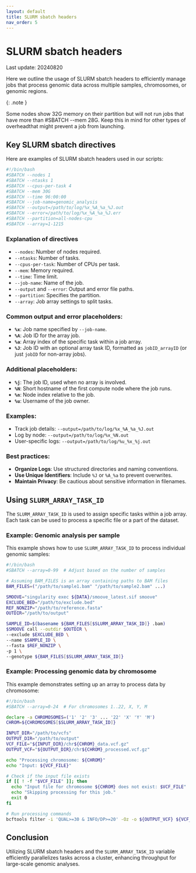 ```yaml
---
layout: default
title: SLURM sbatch headers 
nav_order: 5
---
```


# SLURM sbatch headers
Last update: 20240820

Here we outline the usage of SLURM sbatch headers to efficiently manage jobs that process genomic data across multiple samples, chromosomes, or genomic regions.

{: .note }

Some nodes show 32G memory on their partition but will not run jobs that have more than #SBATCH --mem 28G. Keep this in mind for other types of overheadthat might prevent a job from launching.

## Key SLURM sbatch directives

Here are examples of SLURM sbatch headers used in our scripts:

```bash
#!/bin/bash
#SBATCH --nodes 1
#SBATCH --ntasks 1
#SBATCH --cpus-per-task 4
#SBATCH --mem 30G
#SBATCH --time 96:00:00
#SBATCH --job-name=genomic_analysis
#SBATCH --output=/path/to/log/%x_%A_%a_%J.out
#SBATCH --error=/path/to/log/%x_%A_%a_%J.err
#SBATCH --partition=all-nodes-cpu
#SBATCH --array=1-1215
```

### Explanation of directives

- `--nodes`: Number of nodes required.
- `--ntasks`: Number of tasks.
- `--cpus-per-task`: Number of CPUs per task.
- `--mem`: Memory required.
- `--time`: Time limit.
- `--job-name`: Name of the job.
- `--output` and `--error`: Output and error file paths.
- `--partition`: Specifies the partition.
- `--array`: Job array settings to split tasks.


### Common output and error placeholders:

- **`%x`**: Job name specified by `--job-name`.
- **`%A`**: Job ID for the array job.
- **`%a`**: Array index of the specific task within a job array.
- **`%J`**: Job ID with an optional array task ID, formatted as `jobID_arrayID` (or just `jobID` for non-array jobs).

### Additional placeholders:

- **`%j`**: The job ID, used when no array is involved.
- **`%N`**: Short hostname of the first compute node where the job runs.
- **`%n`**: Node index relative to the job.
- **`%u`**: Username of the job owner.

### Examples:

- Track job details: `--output=/path/to/log/%x_%A_%a_%J.out`
- Log by node: `--output=/path/to/log/%x_%N.out`
- User-specific logs: `--output=/path/to/log/%u_%x_%j.out`

### Best practices:

- **Organize Logs**: Use structured directories and naming conventions.
- **Use Unique Identifiers**: Include `%J` or `%A_%a` to prevent overwrites.
- **Maintain Privacy**: Be cautious about sensitive information in filenames.

## Using `SLURM_ARRAY_TASK_ID`

The `SLURM_ARRAY_TASK_ID` is used to assign specific tasks within a job array. Each task can be used to process a specific file or a part of the dataset.

### Example: Genomic analysis per sample

This example shows how to use `SLURM_ARRAY_TASK_ID` to process individual genomic samples:

```bash
#!/bin/bash
#SBATCH --array=0-99  # Adjust based on the number of samples

# Assuming BAM_FILES is an array containing paths to BAM files
BAM_FILES=("/path/to/sample1.bam" "/path/to/sample2.bam" ...)

SMOOVE="singularity exec ${DATA}/smoove_latest.sif smoove"
EXCLUDE_BED="/path/to/exclude.bed"
REF_NONZIP="/path/to/reference.fasta"
OUTDIR="/path/to/output"

SAMPLE_ID=$(basename ${BAM_FILES[$SLURM_ARRAY_TASK_ID]} .bam)
$SMOOVE call --outdir $OUTDIR \
--exclude $EXCLUDE_BED \
--name $SAMPLE_ID \
--fasta $REF_NONZIP \
-p 1 \
--genotype ${BAM_FILES[$SLURM_ARRAY_TASK_ID]}
```

### Example: Processing genomic data by chromosome

This example demonstrates setting up an array to process data by chromosome:

```bash
#!/bin/bash
#SBATCH --array=0-24  # For chromosomes 1..22, X, Y, M

declare -a CHROMOSOMES=('1' '2' '3' ... '22' 'X' 'Y' 'M')
CHROM=${CHROMOSOMES[$SLURM_ARRAY_TASK_ID]}

INPUT_DIR="/path/to/vcfs"
OUTPUT_DIR="/path/to/output"
VCF_FILE="${INPUT_DIR}/chr${CHROM}_data.vcf.gz"
OUTPUT_VCF="${OUTPUT_DIR}/chr${CHROM}_processed.vcf.gz"

echo "Processing chromosome: ${CHROM}"
echo "Input: ${VCF_FILE}"

# Check if the input file exists
if [[ ! -f "$VCF_FILE" ]]; then
  echo "Input file for chromosome ${CHROM} does not exist: $VCF_FILE"
  echo "Skipping processing for this job."
  exit 0
fi

# Run processing commands
bcftools filter -i 'QUAL>=30 & INFO/DP>=20' -Oz -o ${OUTPUT_VCF} ${VCF_FILE}
```

## Conclusion

Utilizing SLURM sbatch headers and the `SLURM_ARRAY_TASK_ID` variable efficiently parallelizes tasks across a cluster, enhancing throughput for large-scale genomic analyses.


